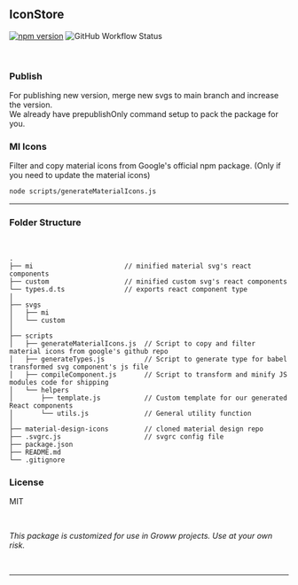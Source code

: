 ## IconStore

 [![npm version](https://img.shields.io/npm/v/@groww-tech/icon-store?color=51C838)](https://www.npmjs.com/package/@groww-tech/icon-store) 
 ![GitHub Workflow Status](https://img.shields.io/github/actions/workflow/status/Groww/webster/icon-store.yml?color=51C838)

<br/>

### Publish

For publishing new version, merge new svgs to main branch and increase the version.<br>
We already have prepublishOnly command setup to pack the package for you. <br>

### MI Icons

Filter and copy material icons from Google's official npm package.
(Only if you need to update the material icons)

```bash
node scripts/generateMaterialIcons.js
```

---


### Folder Structure

<br>

```
.
├── mi                       // minified material svg's react components
├── custom                   // minified custom svg's react components
└── types.d.ts               // exports react component type  
│ 
├── svgs
│   ├── mi
│   └── custom
│ 
├── scripts
│   ├── generateMaterialIcons.js  // Script to copy and filter material icons from google's github repo
│   ├── generateTypes.js          // Script to generate type for babel transformed svg component's js file
│   ├── compileComponent.js       // Script to transform and minify JS modules code for shipping
│   └── helpers
│       ├── template.js           // Custom template for our generated React components
│       └── utils.js              // General utility function
│ 
├── material-design-icons         // cloned material design repo
├── .svgrc.js                     // svgrc config file
├── package.json
├── README.md
└── .gitignore

```

### License

MIT

<br/>

*This package is customized for use in Groww projects. Use at your own risk.*

<br/>

---
